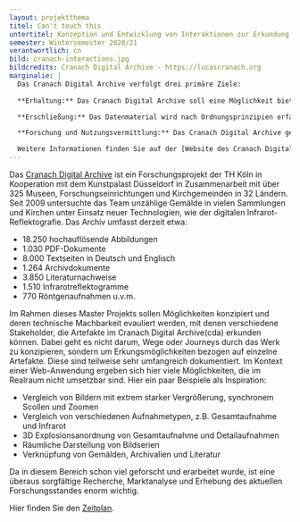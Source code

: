 ```yaml
---
layout: projektthema
titel: Can't touch this
untertitel: Konzeption und Entwicklung von Interaktionen zur Erkundung verschiedener digitalisierter Werke von Lucas Cranach.
semester: Wintersemester 2020/21
verantwortlich: cn
bild: cranach-interactions.jpg
bildcredits: Cranach Digital Archive - https://lucascranach.org
marginalie: | 
  Das Cranach Digital Archive verfolgt drei primäre Ziele:
  
  **Erhaltung:** Das Cranach Digital Archive soll eine Möglichkeit bieten, Dokumentationen aus Museen und privaten Sammlungen wie z.B. Berichte, Korrespondenzen, Röntgenaufnahmen, Farbdias und digitale Fotos langfristig zu speichern und die Nutzbarkeit zu erhalten. Gerade in kleineren Museen und privaten Sammlungen ist dieses Material in Gefahr verloren zu gehen.

  **Erschließung:** Das Datenmaterial wird nach Ordnungsprinzipien erfasst, systematisiert und kommentiert. Das Cranach Digital Archive führt Informationen verschiedenster Institutionen in einer Internetressource zusammen und stellt sie der Öffentlichkeit zur Verfügung.

  **Forschung und Nutzungsvermittlung:** Das Cranach Digital Archive gewährleistet den Zugang zu historischen Dokumentationen und abgeschlossenen Forschungsarbeiten und es befördert die interdisziplinäre Forschung und Lehre. Die Mitarbeiter des Projektes sind aktiv in die Forschung und die Generierung von neuem Dokumentationsmaterial, wie dendrochronologischen Analysen und digitalen IR-Aufnahmen, involviert.

  Weitere Informationen finden Sie auf der [Website des Cranach Digital Archive](https://lucascranach.org/index.php/das-projekt).
---
```


Das [Cranach Digital Archive](https://lucascranach.org) ist ein Forschungsprojekt der TH Köln in Kooperation mit dem Kunstpalast Düsseldorf in Zusammenarbeit mit über 325 Museen, Forschungseinrichtungen und Kirchgemeinden in 32 Ländern. Seit 2009 untersuchte das Team unzählige Gemälde in vielen Sammlungen und Kirchen unter Einsatz neuer Technologien, wie der digitalen Infrarot-Reflektografie. Das Archiv umfasst derzeit etwa:

- 18.250 hochauflösende Abbildungen
- 1.030 PDF-Dokumente
- 8.000 Textseiten in Deutsch und Englisch
- 1.264 Archivdokumente
- 3.850 Literaturnachweise
- 1.510 Infrarotreflektogramme
- 770 Röntgenaufnahmen u.v.m.

Im Rahmen dieses Master Projekts sollen Möglichkeiten konzipiert und deren technische Machbarkeit evauliert werden, mit denen verschiedene Stakeholder, die Artefakte im Cranach Digital Archive(cda) erkunden können. Dabei geht es nicht darum, Wege oder Journeys durch das Werk zu konzipieren, sondern um Erkungsmöglichkeiten bezogen auf einzelne Artefakte. Diese sind teilweise sehr umfangreich dokumentiert. Im Kontext einer Web-Anwendung ergeben sich hier viele Möglichkeiten, die im Realraum nicht umsetzbar sind. Hier ein paar Beispiele als Inspiration:
- Vergleich von Bildern mit extrem starker Vergrößerung, synchronem Scollen und Zoomen
- Vergleich von verschiedenen Aufnahmetypen, z.B. Gesamtaufnahme und Infrarot
- 3D Explosionsanordnung von Gesamtaufnahme und Detailaufnahmen
- Räumliche Darstellung von Bildserien
- Verknüpfung von Gemälden, Archivalien und Literatur

Da in diesem Bereich schon viel geforscht und erarbeitet wurde, ist eine überaus sorgfältige Recherche, Marktanalyse und Erhebung des aktuellen Forschungsstandes enorm wichtig.

Hier finden Sie den [Zeitplan](/mi-master-wtw/timetable/).
